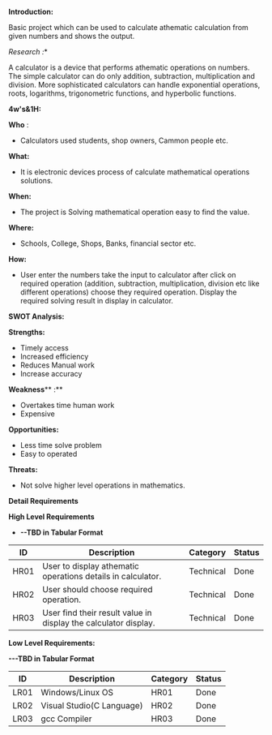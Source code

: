 **Introduction:**

Basic project which can be used to calculate athematic calculation from given numbers and shows the output.

**Research* :**

A calculator is a device that performs athematic operations on numbers. The simple calculator can do only addition, subtraction, multiplication and division. More sophisticated calculators can handle exponential operations, roots, logarithms, trigonometric functions, and hyperbolic functions.

**4w&#39;s&amp;1H:**

**Who** :

- Calculators used students, shop owners, Cammon people etc.

**What:**

- It is electronic devices process of calculate mathematical operations solutions.

**When:**

- The project is Solving mathematical operation easy to find the value.

**Where:**

- Schools, College, Shops, Banks, financial sector etc.

**How:**

- User enter the numbers take the input to calculator after click on required operation (addition, subtraction, multiplication, division etc like different operations) choose they required operation. Display the required solving result in display in calculator.

**SWOT Analysis:**

**Strengths:**

- Timely access
- Increased efficiency
- Reduces Manual work
- Increase accuracy

**Weakness**** :**

- Overtakes time human work
- Expensive

**Opportunities:**

- Less time solve problem
- Easy to operated

**Threats:**

- Not solve higher level operations in mathematics.

**Detail Requirements**

**High Level Requirements**

- **--TBD in Tabular Format**

| **ID** | **Description** | **Category** | **Status** |
| --- | --- | --- | --- |
| HR01 | User to display athematic operations details in calculator. | Technical | Done |
| HR02 | User should choose required operation. | Technical | Done |
| HR03 | User find their result value in display the calculator display. | Technical | Done |

**Low Level Requirements:**

**---TBD in Tabular Format**

| **ID** | **Description** | **Category** | **Status** |
| --- | --- | --- | --- |
| LR01 | Windows/Linux OS | HR01 | Done |
| LR02 | Visual Studio(C Language) | HR02 | Done |
| LR03 | gcc Compiler | HR03 | Done |
